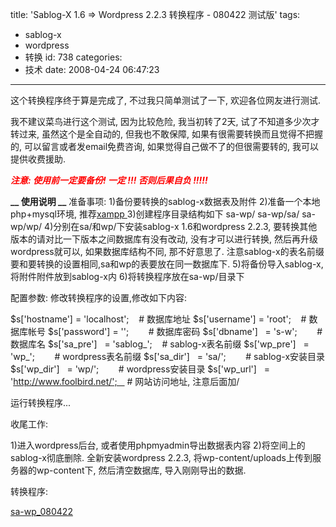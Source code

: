 title: 'Sablog-X 1.6 => Wordpress 2.2.3 转换程序 - 080422 测试版'
tags:
  - sablog-x
  - wordpress
  - 转换
id: 738
categories:
  - 技术
date: 2008-04-24 06:47:23
---

这个转换程序终于算是完成了, 不过我只简单测试了一下, 欢迎各位网友进行测试.

我不建议菜鸟进行这个测试, 因为比较危险, 我当初转了2天, 试了不知道多少次才转过来, 虽然这个是全自动的, 但我也不敢保障, 如果有很需要转换而且觉得不把握的, 可以留言或者发email免费咨询, 如果觉得自己做不了的但很需要转的, 我可以提供收费援助.

**_<span style="color: #ff0000;">注意: 使用前一定要备份! 一定 !!! 否则后果自负 !!!!!</span>_**

**__ 使用说明 __**
准备事项:
1)备份要转换的sablog-x数据表及附件
2)准备一个本地php+mysql环境, 推荐[xampp
](http://www.apachefriends.org/zh_cn/xampp.html)3)创建程序目录结构如下
sa-wp/
sa-wp/sa/
sa-wp/wp/
4)分别在sa/和wp/下安装sablog-x 1.6和wordpress 2.2.3, 要转换其他版本的请对比一下版本之间数据库有没有改动, 没有才可以进行转换, 然后再升级wordpress就可以, 如果数据库结构不同, 那不好意思了. 注意sablog-x的表名前缀要和要转换的设置相同,sa和wp的表要放在同一数据库下.
5)将备份导入sablog-x, 将附件附件放到sablog-x内
6)将转换程序放在sa-wp/目录下

配置参数:
修改转换程序的设置,修改如下内容:

$s['hostname'] = 'localhost';    # 数据库地址
$s['username'] = 'root';    # 数据库帐号
$s['password'] = '';        # 数据库密码
$s['dbname']   = 's-w';        # 数据库名
$s['sa_pre']   = 'sablog_';    # sablog-x表名前缀
$s['wp_pre']   = 'wp_';        # wordpress表名前缀
$s['sa_dir']   = 'sa/';        # sablog-x安装目录
$s['wp_dir']   = 'wp/';        # wordpress安装目录
$s['wp_url']   = 'http://www.foolbird.net/';    # 网站访问地址, 注意后面加/

运行转换程序...

收尾工作:

1)进入wordpress后台, 或者使用phpmyadmin导出数据表内容
2)将空间上的sablog-x彻底删除. 全新安装wordpress 2.2.3, 将wp-content/uploads上传到服务器的wp-content下, 然后清空数据库, 导入刚刚导出的数据.

转换程序:

[sa-wp_080422](http://www.foolbird.net/wp-content/uploads/2008/04/sa-wp_080422.7z)
